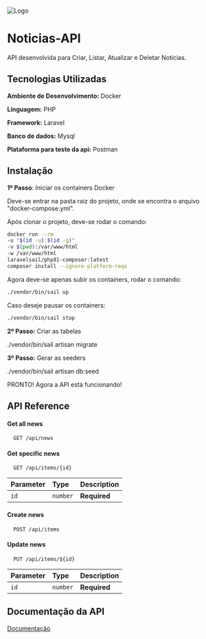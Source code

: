 
![Logo](https://www.opovo.com.br/reboot/includes/assets/img/opovo%20logo.svg)


# Noticias-API

API desenvolvida para Criar, Listar, Atualizar e Deletar Noticias.




## Tecnologias Utilizadas

**Ambiente de Desenvolvimento:** Docker

**Linguagem:** PHP

**Framework:** Laravel

**Banco de dados:** Mysql

**Plataforma para teste da api:** Postman




## Instalação

**1º Passo**: Iniciar os containers Docker

Deve-se entrar na pasta raiz do projeto, onde se encontra o arquivo "docker-compose.yml".

Após clonar o projeto, deve-se rodar o comando:

```bash
docker run --rm
-u "$(id -u):$(id -g)"
-v $(pwd):/var/www/html
-w /var/www/html
laravelsail/php81-composer:latest
composer install --ignore-platform-reqs
```

Agora deve-se apenas subir os containers, rodar o comando:

```bash
./vendor/bin/sail up
```

Caso deseje pausar os containers:

```bash
./vendor/bin/sail stop
```

**2º Passo:** Criar as tabelas

./vendor/bin/sail artisan migrate

**3º Passo:** Gerar as seeders

./vendor/bin/sail artisan db:seed

PRONTO! Agora a API está funcionando!
    
## API Reference

#### Get all news

```http
  GET /api/news
```

#### Get specific news

```http
  GET /api/items/{id}
```

| Parameter | Type     | Description                       |
| :-------- | :------- | :-------------------------------- |
| `id`      | `number` | **Required**  |



#### Create news

```http
  POST /api/items
```

#### Update news

```http
  PUT /api/items/${id}
```

| Parameter | Type     | Description                       |
| :-------- | :------- | :-------------------------------- |
| `id`      | `number` | **Required**  |


## Documentação da API

[Documentação](https://documenter.getpostman.com/view/5876341/UVktqYpc)

